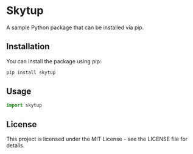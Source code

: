 # Skytup

A sample Python package that can be installed via pip.

## Installation

You can install the package using pip:

```bash
pip install skytup
```

## Usage

```python
import skytup
```

## License

This project is licensed under the MIT License - see the LICENSE file for details.
